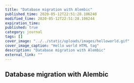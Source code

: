```yaml
---
title: "Database migration with Alembic"
published_time: 2020-05-12T22:51:28.106240
modified_time: 2020-05-12T22:51:28.106244
expiration_time: 
published: true
category: journal
tags: []
cover_image: "../../static/uploads/images/helloworld.gif"
cover_image_caption: "Hello world HTML tag"
description: "Database migration with Alembic"
external_link: ""
---
```


## Database migration with Alembic

